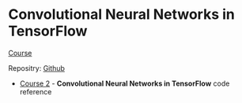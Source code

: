 # Convolutional Neural Networks in TensorFlow

[Course](https://www.coursera.org/learn/convolutional-neural-networks-tensorflow/home/welcome)

Repositry: [Github](https://github.com/ThivaV/Introduction-to-TensorFlow)

* [Course 2](https://github.com/ThivaV/Introduction-to-TensorFlow/tree/master/C2) - **Convolutional Neural Networks in TensorFlow** code reference